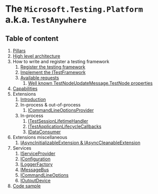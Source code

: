 # The `Microsoft.Testing.Platform` a.k.a. `TestAnywhere`

## Table of content

1. [Pillars](pillars.md)
1. [High level architecture](architecture.md)
1. How to write and register a testing framework
    1. [Register the testing framework](registertestframework.md)
    1. [Implement the ITestFramework](itestframework.md)
    1. [Available requests](irequest.md)
        1. [Well known TestNodeUpdateMessage.TestNode properties](testnodeupdatemessage.md)
1. [Capabilities](capabilities.md)
1. Extensions
    1. [Introduction](extensionintro.md)
    1. In-process & out-of-process
        1. [ICommandLineOptionsProvider](icommandlineoptionsprovider.md)
    1. In-process
        1. [ITestSessionLifetimeHandler](itestsessionlifetimehandler.md)
        1. [ITestApplicationLifecycleCallbacks](itestapplicationlifecyclecallbacks.md)
        1. [IDataConsumer](idataconsumer.md)
1. Extensions miscellaneous
    1. [IAsyncInitializableExtension & IAsyncCleanableExtension](asyncinitcleanup.md)
1. Services
    1. [IServiceProvider](iserviceprovider.md)
    1. [IConfiguration](configuration.md)
    1. [ILoggerFactory](iloggerfactory.md)
    1. [IMessageBus](imessagebus.md)
    1. [ICommandLineOptions](icommandlineoptions.md)
    1. [IOutputDevice](ioutputdevice.md)
1. [Code sample](codesample.md)
